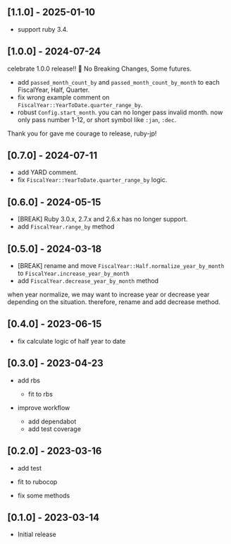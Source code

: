 ## [1.1.0] - 2025-01-10
- support ruby 3.4.

## [1.0.0] - 2024-07-24
celebrate 1.0.0 release!! 🎉
No Breaking Changes, Some futures.

- add `passed_month_count_by` and `passed_month_count_by_month` to each FiscalYear, Half, Quarter.
- fix wrong example comment on `FiscalYear::YearToDate.quarter_range_by`.
- robust `Config.start_month`. you can no longer pass invalid month. now only pass number 1-12, or short symbol like `:jan`, `:dec`.

Thank you for gave me courage to release, ruby-jp!

## [0.7.0] - 2024-07-11
- add YARD comment.
- fix `FiscalYear::YearToDate.quarter_range_by` logic.

## [0.6.0] - 2024-05-15
- [BREAK] Ruby 3.0.x, 2.7.x and 2.6.x has no longer support.
- add `FiscalYear.range_by` method

## [0.5.0] - 2024-03-18
- [BREAK] rename and move `FiscalYear::Half.normalize_year_by_month` to `FiscalYear.increase_year_by_month`
- add `FiscalYear.decrease_year_by_month` method

when year normalize, we may want to increase year or decrease year depending on the situation.
therefore, rename and add decrease method.

## [0.4.0] - 2023-06-15
- fix calculate logic of half year to date

## [0.3.0] - 2023-04-23
- add rbs
  - fit to rbs

- improve workflow
  - add dependabot
  - add test coverage

## [0.2.0] - 2023-03-16
- add test
- fit to rubocop

- fix some methods

## [0.1.0] - 2023-03-14

- Initial release
